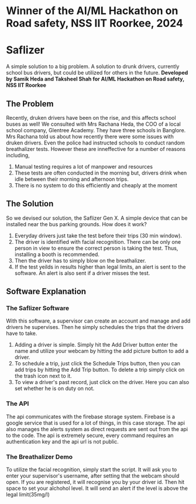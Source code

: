 # Winner of the AI/ML Hackathon on Road safety, NSS IIT Roorkee, 2024
# Saflizer
 A simple solution to a big problem. A solution to drunk drivers, currently school bus drivers, but could be utilized for others in the future. **Developed by Samik Heda and Taksheel Shah for AI/ML Hackathon on Road safety, NSS IIT Roorkee**

 ## The Problem
 Recently, druken drivers have been on the rise, and this affects school buses as well! We consulted with Mrs Rachana Heda, the COO of a local school company, Glentree Academy. They have three schools in Banglore. Mrs Rachana told us about how recently there were some issues with druken drivers. Even the police had instructed schools to conduct random breathalizer tests. However these are inneffective for a number of reasons including,
 1. Manual testing requires a lot of manpower and resources
 2. These tests are often conducted in the morning but, drivers drink when idle between their morning and afternoon trips.
 3. There is no system to do this efficiently and cheaply at the moment

## The Solution
So we devised our solution, the Saflizer Gen X. A simple device that can be installed near the bus parking grounds. How does it work?
1. Everyday drivers just take the test before their trips (30 min window).
2.  The driver is identified with facial recognition. There can be only one person in view to ensure the correct person is taking the test. Thus, installing a booth is recommended.
3.  Then the driver has to simply blow on the breathalizer.
4.  If the test yeilds in results higher than legal limits, an alert is sent to the software. An alert is also sent if a driver misses the test.

## Software Explanation
### The Saflizer Software
With this software, a supervisor can create an account and manage and add drivers he supervises. Then he simply schedules the trips that the drivers have to take.
1. Adding a driver is simple. Simply hit the Add Driver button enter the name and utilize your webcam by hitting the add picture button to add a driver.
2. To schedule a trip, just click the Schedule Trips button, then you can add trips by hitting the Add Trip button. To delete a trip simply click on the trash icon next to it.
3. To view a driver's past record, just click on the driver. Here you can also set whether he is on duty on not.

### The API
The api communicates with the firebase storage system. Firebase is a google service that is used for a lot of things, in this case storage. The api also manages the alerts system as direct requests are sent out from the api to the code. The api is extremely secure, every command requires an authentication key and the api url is not public.

### The Breathalizer Demo
To utilize the facial recognition, simply start the script. It will ask you to enter your supervisor's username, after setting that the webcam should open. If you are registered, it will recognise you by your driver id. Then hit space to set your alchohol level. It will send an alert if the level is above the legal limit(35mg/l)
